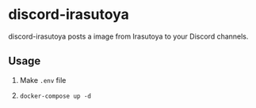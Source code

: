 # discord-irasutoya

discord-irasutoya posts a image from Irasutoya to your Discord channels.

## Usage 

1. Make `.env` file

1. `docker-compose up -d`